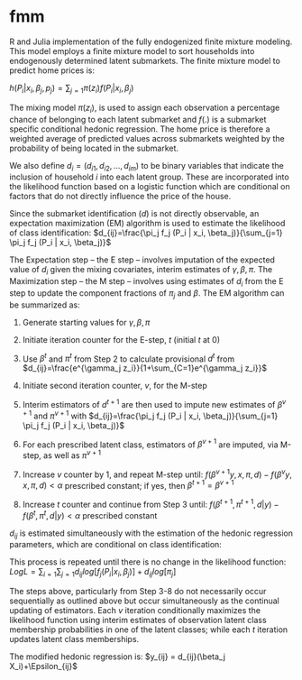# fmm 

R and Julia implementation of the fully endogenized finite mixture modeling. This model employs a finite mixture model to sort households into endogenously determined latent submarkets. The finite mixture model to predict home prices is: 

$`h(P_i | x_i, \beta_j, p_j)=\sum_{j=1} \pi(z_i)f(P_i|x_i, \beta_j)`$ 

The mixing model $`\pi(z_i)`$, is used to assign each observation a percentage chance of belonging to each latent submarket and $`f(.)`$ is a submarket specific conditional hedonic regression. The home price is therefore a weighted average of predicted values across submarkets weighted by the probability of being located in the submarket. 

We also define $`d_i = (d_{i1}, d_{i2}, ..., d_{im})`$ to be binary variables that indicate the inclusion of household $`i`$ into each latent group. These are incorporated into the likelihood function based on a logistic function which are conditional on factors that do not directly influence the price of the house. 

Since the submarket identification ($`d`$) is not directly observable, an expectation maximization (EM) algorithm is used to estimate the likelihood of class identification: $`d_{ij}=\frac{\pi_j f_j (P_i | x_i, \beta_j)}{\sum_{j=1} \pi_j f_j (P_i | x_i, \beta_j)}`$ 

The Expectation step – the E step – involves imputation of the expected value of $`d_i`$ given the mixing covariates, interim estimates of $`\gamma, \beta, \pi`$. The Maximization step – the M step – involves using estimates of $`d_i`$ from the E step to update the component fractions of $`\pi_j`$ and $`\beta`$. The EM algorithm can be summarized as: 

1. Generate starting values for $`\gamma, \beta, \pi`$

2. Initiate iteration counter for the E-step, $`t`$ (initial $`t`$ at 0) 

3. Use $`\beta^t`$ and $`\pi^t`$ from Step 2 to calculate provisional $`d^t`$ from $`d_{ij}=\frac{e^{\gamma_j z_i}}{1+\sum_{C=1}e^{\gamma_j z_i}}`$ 

4. Initiate second iteration counter, $`v`$, for the M-step 

5. Interim estimators of $`d^{t+1}`$ are then used to impute new estimates of $`\beta^{v+1}`$ and $`\pi^{v+1}`$ with $`d_{ij}=\frac{\pi_j f_j (P_i | x_i, \beta_j)}{\sum_{j=1} \pi_j f_j (P_i | x_i, \beta_j)}`$

6. For each prescribed latent class, estimators of $`\beta^{v+1}`$ are imputed, via M-step, as well as $`\pi^{v+1}`$ 

7. Increase $`v`$ counter by 1, and repeat M-step until: $`f(\beta^{v+1}y, x, \pi, d) - f(\beta^vy, x, \pi, d) < \alpha`$ prescribed constant; if yes, then $`\beta^{t+1}=\beta^{v+1}`$ 

8. Increase $`t`$ counter and continue from Step 3 until: $`f(\beta^{t+1}, \pi^{t+1}, d | y) - f(\beta^t, \pi^t, d | y) < \alpha`$ prescribed constant 

$`d_{ij}`$ is estimated simultaneously with the estimation of the hedonic regression parameters, which are conditional on class identification: 


This process is repeated until there is no change in the likelihood function: $`LogL = \sum_{i=1} \sum_{j=1} d_{ij} log[f_j (P_i | x_i, \beta_j)] + d_{ij} log[\pi_j]`$ 

The steps above, particularly from Step 3-8 do not necessarily occur sequentially as outlined above but occur simultaneously as the continual updating of estimators. Each $`v`$ iteration conditionally maximizes the likelihood function using interim estimates of observation latent class membership probabilities in one of the latent classes; while each $`t`$ iteration updates latent class memberships. 

The modified hedonic regression is: $`y_{ij} = d_{ij}(\beta_j X_i)+\Epsilon_{ij}`$

